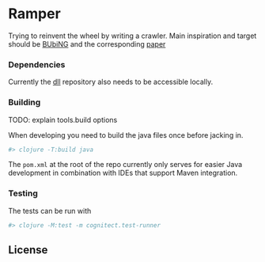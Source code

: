 # Ramper

Trying to reinvent the wheel by writing a crawler. Main inspiration and target should be
[BUbiNG](https://github.com/LAW-Unimi/BUbiNG) and the corresponding
[paper](https://vigna.di.unimi.it/ftp/papers/BUbiNG.pdf)

### Dependencies

Currently the [dll](https://github.com/FiV0/dll.git) repository also needs to be accessible locally.

### Building

TODO: explain tools.build options

When developing you need to build the java files once before jacking in.

```bash
#> clojure -T:build java
```

The `pom.xml` at the root of the repo currently only serves for easier Java development
in combination with IDEs that support Maven integration.

### Testing

The tests can be run with
```bash
#> clojure -M:test -m cognitect.test-runner
```

## License
